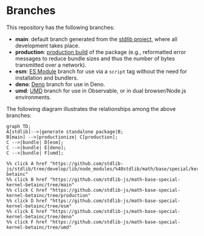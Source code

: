 <!--

@license Apache-2.0

Copyright (c) 2022 The Stdlib Authors.

Licensed under the Apache License, Version 2.0 (the "License");
you may not use this file except in compliance with the License.
You may obtain a copy of the License at

    http://www.apache.org/licenses/LICENSE-2.0

Unless required by applicable law or agreed to in writing, software
distributed under the License is distributed on an "AS IS" BASIS,
WITHOUT WARRANTIES OR CONDITIONS OF ANY KIND, either express or implied.
See the License for the specific language governing permissions and
limitations under the License.

-->

# Branches

This repository has the following branches:

-   **main**: default branch generated from the [stdlib project][stdlib-url], where all development takes place.
-   **production**: [production build][production-url] of the package (e.g., reformatted error messages to reduce bundle sizes and thus the number of bytes transmitted over a network).
-   **esm**: [ES Module][esm-url] branch for use via a `script` tag without the need for installation and bundlers.
-   **deno**: [Deno][deno-url] branch for use in Deno.
-   **umd**: [UMD][umd-url] branch for use in Observable, or in dual browser/Node.js environments.

The following diagram illustrates the relationships among the above branches:

```mermaid
graph TD;
A[stdlib]-->|generate standalone package|B;
B[main] -->|productionize| C[production];
C -->|bundle| D[esm];
C -->|bundle| E[deno];
C -->|bundle| F[umd];

%% click A href "https://github.com/stdlib-js/stdlib/tree/develop/lib/node_modules/%40stdlib/math/base/special/kernel-betainc"
%% click B href "https://github.com/stdlib-js/math-base-special-kernel-betainc/tree/main"
%% click C href "https://github.com/stdlib-js/math-base-special-kernel-betainc/tree/production"
%% click D href "https://github.com/stdlib-js/math-base-special-kernel-betainc/tree/esm"
%% click E href "https://github.com/stdlib-js/math-base-special-kernel-betainc/tree/deno"
%% click F href "https://github.com/stdlib-js/math-base-special-kernel-betainc/tree/umd"
```

[stdlib-url]: https://github.com/stdlib-js/stdlib/tree/develop/lib/node_modules/%40stdlib/math/base/special/kernel-betainc
[production-url]: https://github.com/stdlib-js/math-base-special-kernel-betainc/tree/production
[deno-url]: https://github.com/stdlib-js/math-base-special-kernel-betainc/tree/deno
[umd-url]: https://github.com/stdlib-js/math-base-special-kernel-betainc/tree/umd
[esm-url]: https://github.com/stdlib-js/math-base-special-kernel-betainc/tree/esm
